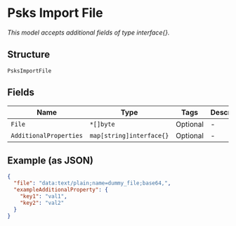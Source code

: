 
# Psks Import File

*This model accepts additional fields of type interface{}.*

## Structure

`PsksImportFile`

## Fields

| Name | Type | Tags | Description |
|  --- | --- | --- | --- |
| `File` | `*[]byte` | Optional | - |
| `AdditionalProperties` | `map[string]interface{}` | Optional | - |

## Example (as JSON)

```json
{
  "file": "data:text/plain;name=dummy_file;base64,",
  "exampleAdditionalProperty": {
    "key1": "val1",
    "key2": "val2"
  }
}
```

